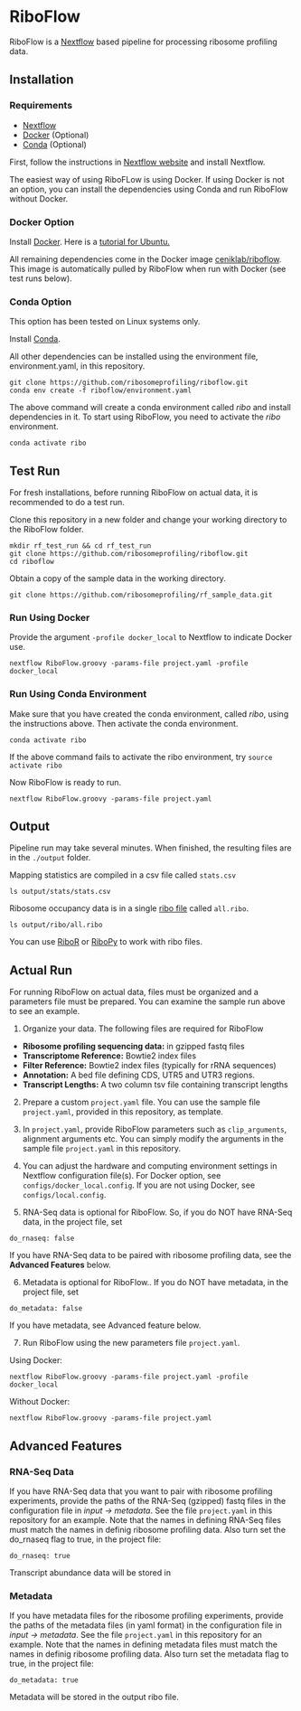 # RiboFlow

RiboFlow is a [Nextflow](https://www.nextflow.io/) based pipeline 
for processing ribosome profiling data.

## Installation

### Requirements

* [Nextflow](https://www.nextflow.io/)
* [Docker](https://docs.docker.com/install/) (Optional) 
* [Conda](https://conda.io/en/latest/miniconda.html) (Optional)

First, follow the instructions in [Nextflow website](https://www.nextflow.io/) and install Nextflow. 

The easiest way of using RiboFLow is using Docker.
If using Docker is not an option, you can install the dependencies using Conda
and run RiboFlow without Docker. 

### Docker Option

Install [Docker](https://docs.docker.com/install/). 
Here is a [tutorial for Ubuntu.](https://www.digitalocean.com/community/tutorials/how-to-install-and-use-docker-on-ubuntu-18-04)

All remaining dependencies come in the Docker image [ceniklab/riboflow](https://hub.docker.com/r/ceniklab/riboflow).
This image is automatically pulled by RiboFlow when run with Docker (see test runs below). 

### Conda Option

This option has been tested on Linux systems only.

Install  [Conda](https://conda.io/en/latest/miniconda.html). 

All other dependencies can be installed using the environment file,
environment.yaml, in this repository.
```
git clone https://github.com/ribosomeprofiling/riboflow.git
conda env create -f riboflow/environment.yaml
```

The above command will create a conda environment called _ribo_
and install dependencies in it.
To start using RiboFlow, you need to activate the _ribo_ environment.

`conda activate ribo`

## Test Run

For fresh installations, before running RiboFlow on actual data,
it is recommended to do a test run.

Clone this repository in a new folder and change your working directory to the RiboFlow folder. 
```
mkdir rf_test_run && cd rf_test_run
git clone https://github.com/ribosomeprofiling/riboflow.git
cd riboflow
```

Obtain a copy of the sample data in the working directory.
```
git clone https://github.com/ribosomeprofiling/rf_sample_data.git
```

### Run Using Docker

Provide the argument `-profile docker_local` to Nextflow to indicate Docker use. 

`nextflow RiboFlow.groovy -params-file project.yaml -profile docker_local`

### Run Using Conda Environment

Make sure that you have created the conda environment, called _ribo_,
using the instructions above. Then activate the conda environment.

`conda activate ribo` 

If the above command fails to activate the ribo environment, try
`source activate ribo`
 
Now RiboFlow is ready to run.

`nextflow RiboFlow.groovy -params-file project.yaml`

## Output

Pipeline run may take several minutes.
When finished, the resulting files are in the `./output` folder.

Mapping statistics are compiled in a csv file called `stats.csv` 

```
ls output/stats/stats.csv
```

Ribosome occupancy data is in a single 
[ribo file](https://ribopy.readthedocs.io/en/latest/ribo_file_format.html) called `all.ribo`.

`ls output/ribo/all.ribo`

You can use 
[RiboR](https://github.com/ribosomeprofiling/ribor) or
[RiboPy](https://github.com/ribosomeprofiling/ribopy) to work with ribo files.


## Actual Run

For running RiboFlow on actual data, files must be organized and a parameters file must be prepared.
You can examine the sample run above to see an example.

1. Organize your data. The following files are required for RiboFlow
* **Ribosome profiling sequencing data:** in gzipped fastq files 
* **Transcriptome Reference:** Bowtie2 index files
* **Filter Reference:** Bowtie2 index files (typically for rRNA sequences)
* **Annotation:** A bed file defining CDS, UTR5 and UTR3 regions.
* **Transcript Lengths:** A two column tsv file containing transcript lengths

2. Prepare a custom `project.yaml` file. 
You can use the sample file `project.yaml`, provided in this repository,
as template.

3. In `project.yaml`, provide RiboFlow parameters such as `clip_arguments`, alignment arguments etc.
You can simply modify the arguments in the sample file `project.yaml` in this repository.

4. You can adjust the hardware and computing environment settings in Nextflow configuration file(s).
For Docker option, see `configs/docker_local.config`. If you are not using Docker,
see `configs/local.config`.

5. RNA-Seq data is optional for RiboFlow. So, if you do NOT have RNA-Seq data, in the project file, set

`do_rnaseq: false`

If you have RNA-Seq data to be paired with ribosome profiling data, see the __Advanced Features__ below.


6. Metadata is optional for RiboFlow.. If you do NOT have metadata, in the project file, set

`do_metadata: false`

If you have metadata, see Advanced feature below.

7. Run RiboFlow using the new parameters file `project.yaml`.

Using Docker:
 
`nextflow RiboFlow.groovy -params-file project.yaml -profile docker_local`

Without Docker:

`nextflow RiboFlow.groovy -params-file project.yaml`

## Advanced Features

### RNA-Seq Data

If you have RNA-Seq data that you want to pair with ribosome profiling experiments,
provide the paths of the RNA-Seq (gzipped) fastq files  in the configuration file in
_input -> metadata_. See the file `project.yaml` in this repository for an example.
Note that the names in defining RNA-Seq files must match the names in definig ribosome profiling data.
Also turn set the do_rnaseq flag to true, in the project file:

`do_rnaseq: true`

Transcript abundance data will be stored in 

### Metadata

If you have metadata files for the ribosome profiling experiments,
provide the paths of the metadata files (in yaml format) in the configuration file in
_input -> metadata_. See the file `project.yaml` in this repository for an example.
Note that the names in defining metadata files must match the names in definig ribosome profiling data.
Also turn set the metadata flag to true, in the project file:

`do_metadata: true`

Metadata will be stored in the output ribo file.

